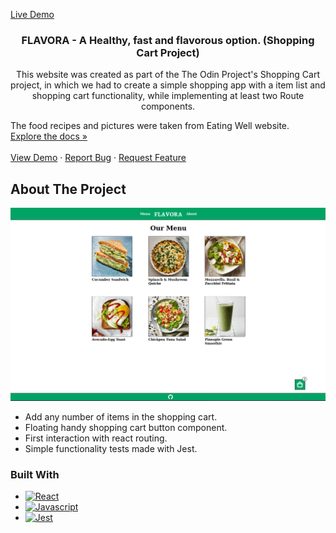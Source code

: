 
[Live Demo](https://pauloruzanovsky.github.io/shopping-cart)

<h3 align="center">FLAVORA - A Healthy, fast and flavorous option. (Shopping Cart Project)</h3>

  <p align="center">
    This website was created as part of the The Odin Project's Shopping Cart project, in which we had to create a simple shopping app with a item list and shopping cart functionality, while implementing at least two Route components.
    
The food recipes and pictures were taken from Eating Well website.
    <br />
    <a href="https://github.com/pauloruzanovsky/shopping-cart" strong>Explore the docs »</strong></a>
    <br />
    <br />
    <a href="https://pauloruzanovsky.github.io/shopping-cart/">View Demo</a>
    ·
    <a href="https://github.com/pauloruzanovsky/shopping-cart/issues">Report Bug</a>
    ·
    <a href="https://github.com/pauloruzanovsky/shopping-cart/issues">Request Feature</a>
  </p>
</div>

<!-- ABOUT THE PROJECT -->
## About The Project

[![Flavora Screen Shot](https://github.com/pauloruzanovsky/personal-portfolio/blob/main/src/assets/flavoraImage.png?raw=true)](https://pauloruzanovsky.github.io/shopping-cart/)

* Add any number of items in the shopping cart.
* Floating handy shopping cart button component.
* First interaction with react routing.
* Simple functionality tests made with Jest.

### Built With

* [![React][ReactBadge]][React-url]
* [![Javascript][JavascriptBadge]][Javascript-url]
* [![Jest][JestBadge]][Jest-url]

<!-- MARKDOWN LINKS & IMAGES -->
<!-- https://www.markdownguide.org/basic-syntax/#reference-style-links -->
[ReactBadge]: https://img.shields.io/badge/React-20232A?style=for-the-badge&logo=react&logoColor=61DAFB
[React-url]: https://reactjs.org/
[TypescriptBadge]: https://img.shields.io/badge/TYPESCRIPT-3178C6?style=for-the-badge&logo=typescript&logoColor=FFF
[Typescript-url]: https://www.typescriptlang.org/
[TailwindBadge]: https://img.shields.io/badge/Tailwind_CSS-38B2AC?style=for-the-badge&logo=tailwind-css&logoColor=white
[Tailwind-url]: https://tailwindcss.com/
[FirebaseBadge]: https://img.shields.io/badge/Firebase-F29D0C?style=for-the-badge&logo=firebase&logoColor=white
[Firebase-url]: https://firebase.google.com/
[JavascriptBadge]: https://img.shields.io/badge/JavaScript-F7DF1E?style=for-the-badge&logo=javascript&logoColor=black
[Javascript-url]: https://developer.mozilla.org/en-US/docs/Web/JavaScript
[HTMLBadge]: https://img.shields.io/badge/HTML5-E34F26?style=for-the-badge&logo=html5&logoColor=white
[HTML-url]: https://developer.mozilla.org/en-US/docs/Web/HTML
[CSSBadge]: https://img.shields.io/badge/CSS3-1572B6?style=for-the-badge&logo=css3&logoColor=white
[CSS-url]: https://developer.mozilla.org/en-US/docs/Web/CSS
[JestBadge]: https://img.shields.io/badge/-jest-%23C21325?style=for-the-badge&logo=jest&logoColor=white
[Jest-url]: https://jestjs.io/pt-BR/


